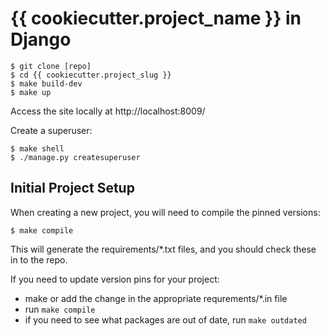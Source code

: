 # {{ cookiecutter.project_name }} in Django 

    $ git clone [repo]
    $ cd {{ cookiecutter.project_slug }}
    $ make build-dev
    $ make up

Access the site locally at http://localhost:8009/

Create a superuser:

    $ make shell
    $ ./manage.py createsuperuser

## Initial Project Setup

When creating a new project, you will need to compile the pinned versions:

    $ make compile

This will generate the requirements/*.txt files, and you should check these in to the repo.

If you need to update version pins for your project:

* make or add the change in the appropriate requrements/*.in file
* run `make compile`
* if you need to see what packages are out of date, run `make outdated`